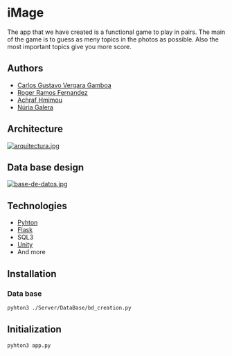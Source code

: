 # iMage
The app that we have created is a functional game to play in pairs. The main of the game is to guess as meny topics in the photos as possible. Also the most important topics give you more score.

## Authors

* [Carlos Gustavo Vergara Gamboa](https://github.com/Gustavove/)
* [Roger Ramos Fernandez](https://github.com/ramsoG)
* [Achraf Hmimou](https://github.com/aacraf)
* [Núria Galera](https://github.com/nurietta1511)

## Architecture

[![arquitectura.jpg](https://i.postimg.cc/xT5cZBGH/arquitectura.jpg)](https://postimg.cc/3dy84ScJ)

## Data base design

[![base-de-datos.jpg](https://i.postimg.cc/P5BhVM7Y/base-de-datos.jpg)](https://postimg.cc/QFkRHchd)

## Technologies

* [Pyhton](https://www.python.org/downloads/)
* [Flask](https://flask.palletsprojects.com/en/2.1.x/)
* SQL3
* [Unity](https://unity.com/es)
* And more

## Installation


### Data base

```bash
pyhton3 ./Server/DataBase/bd_creation.py
```

## Initialization

```bash
pyhton3 app.py
```
